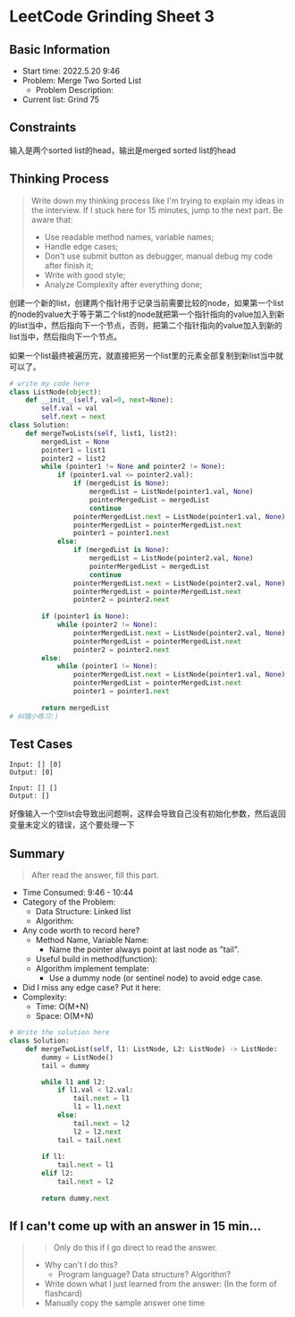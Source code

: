 # LeetCode Grinding Sheet 3

## Basic Information

- Start time: 2022.5.20 9:46
- Problem: Merge Two Sorted List
  - Problem Description:
- Current list: Grind 75

## Constraints

输入是两个sorted list的head，输出是merged sorted list的head

## Thinking Process

> Write down my thinking process like I'm trying to explain my ideas in the interview. If I stuck here for 15 minutes, jump to the next part.
> Be aware that:
>
> - Use readable method names, variable names;
> - Handle edge cases;
> - Don't use submit button as debugger, manual debug my code after finish it;
> - Write with good style;
> - Analyze Complexity after everything done;

创建一个新的list，创建两个指针用于记录当前需要比较的node，如果第一个list的node的value大于等于第二个list的node就把第一个指针指向的value加入到新的list当中，然后指向下一个节点，否则，把第二个指针指向的value加入到新的list当中，然后指向下一个节点。

如果一个list最终被遍历完，就直接把另一个list里的元素全部复制到新list当中就可以了。

``` python
# write my code here
class ListNode(object):
    def __init__(self, val=0, next=None):
        self.val = val
        self.next = next
class Solution:
    def mergeTwoLists(self, list1, list2):
        mergedList = None
        pointer1 = list1
        pointer2 = list2
        while (pointer1 != None and pointer2 != None):
            if (pointer1.val <= pointer2.val):
                if (mergedList is None):
                    mergedList = ListNode(pointer1.val, None)
                    pointerMergedList = mergedList
                    continue
                pointerMergedList.next = ListNode(pointer1.val, None)
                pointerMergedList = pointerMergedList.next
                pointer1 = pointer1.next
            else:
                if (mergedList is None):
                    mergedList = ListNode(pointer2.val, None)
                    pointerMergedList = mergedList
                    continue
                pointerMergedList.next = ListNode(pointer2.val, None)
                pointerMergedList = pointerMergedList.next
                pointer2 = pointer2.next
        
        if (pointer1 is None):
            while (pointer2 != None):
                pointerMergedList.next = ListNode(pointer2.val, None)
                pointerMergedList = pointerMergedList.next
                pointer2 = pointer2.next
        else:
            while (pointer1 != None):
                pointerMergedList.next = ListNode(pointer1.val, None)
                pointerMergedList = pointerMergedList.next
                pointer1 = pointer1.next
        
        return mergedList
# 纠错小练习:)
```

## Test Cases

``` text
Input: [] [0]
Output: [0]

Input: [] []
Output: []
```

好像输入一个空list会导致出问题啊，这样会导致自己没有初始化参数，然后返回变量未定义的错误，这个要处理一下

## Summary

> After read the answer, fill this part.

- Time Consumed: 9:46 - 10:44
- Category of the Problem:
  - Data Structure: Linked list
  - Algorithm:
- Any code worth to record here?
  - Method Name, Variable Name:
    - Name the pointer always point at last node as "tail".
  - Useful build in method(function):
  - Algorithm implement template:
    - Use a dummy node (or sentinel node) to avoid edge case.
- Did I miss any edge case? Put it here:
- Complexity:
  - Time: O(M+N)
  - Space: O(M+N)

``` python
# Write the solution here
class Solution:
    def mergeTwoList(self, l1: ListNode, L2: ListNode) -> ListNode:
        dummy = ListNode()
        tail = dummy

        while l1 and l2:
            if l1.val < l2.val:
                tail.next = l1
                l1 = l1.next
            else:
                tail.next = l2
                l2 = l2.next
            tail = tail.next
        
        if l1:
            tail.next = l1
        elif l2:
            tail.next = l2
        
        return dummy.next
```

## If I can't come up with an answer in 15 min...

> > Only do this if I go direct to read the answer.
>
> - Why can't I do this?
>   - Program language? Data structure? Algorithm?
> - Write down what I just learned from the answer: (In the form of flashcard)
> - Manually copy the sample answer one time
